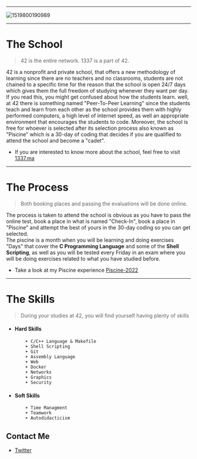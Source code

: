 ----------------
![1519800190989](https://user-images.githubusercontent.com/49293816/188543057-890269c9-4c38-4b09-a3f8-5f6dd4bc07a9.jpeg)

----------------

# The School
> 42 is the entire network. 1337 is a part of 42.

42 is a nonprofit and private school, that offers a new methodology of learning since there are no teachers and no classrooms, students are not chained to a specific time for the reason that the school is open 24/7 days which gives them the full freedom of studying whenever they want per day.
If you read this, you might get confused about how the students learn. well, at 42 there is something named "Peer-To-Peer Learning" since the students teach and learn from each other as the school provides them with highly performed computers, a high level of internet speed, as well an appropriate environment that encourages the students to code. Moreover, the school is free for whoever is selected after its selection process also known as "Piscine" which is a 30-day of coding that decides if you are qualified to attend the school and become a "cadet".
* If you are interested to know more about the school, feel free to visit [1337.ma](https://1337.ma/en/)

----------------

# The Process
> Both booking places and passing the evaluations will be done online.

The process is taken to attend the school is obvious as you have to pass the online test, book a place in what is named "Check-In", book a place in "Piscine" and attempt the best of yours in the 30-day coding so you can get selected. <br />
The piscine is a month when you will be learning and doing exercises "Days" that cover the **C Programming Language** and some of the **Shell Scripting**, as well as you will be tested every Friday in an exam where you will be doing exercises related to what you have studied before.
* Take a look at my Piscine experience [Piscine-2022](https://github.com/amaitou/1337/tree/master/Piscine-2022)

----------------

# The Skills
> During your studies at 42, you will find yourself having plenty of skills

*	#### Hard Skills

	```
		➤ C/C++ Language & Makefile
		➤ Shell Scripting
		➤ Git
		➤ Assembly Language
		➤ Web
		➤ Docker
		➤ Networks
		➤ Graphics
		➤ Security
	```
	
*	#### Soft Skills
	```
		➤ Time Managment
		➤ Teamwork
		➤ Autodidacticism
	```

## Contact Me

* [Twitter][_1]

[_1]: https://twitter.com/amait0u
